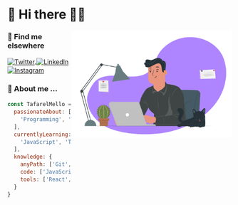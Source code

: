 # 👋 Hi there 🤜🤛

<img align="right" src="https://raw.githubusercontent.com/TafarelMello/tafarelmello/main/assets/images/tafarelmello.svg" alt="Tafarel Mello" width="360"/>

### 📢 Find me elsewhere

<p align="left">
  <a href="https://twitter.com/TafarelMello/" target="blank">
    <img align="center" src="https://cdn.jsdelivr.net/npm/simple-icons@3.0.1/icons/twitter.svg" alt="Twitter" height="30" width="40">
  </a>
  <a href="https://www.linkedin.com/in/tafarel-mello/" target="blank">
    <img align="center" src="https://cdn.jsdelivr.net/npm/simple-icons@3.0.1/icons/linkedin.svg" alt="LinkedIn" height="30" width="40">
  </a>
  <a href="https://www.instagram.com/tafarelmello/" target="blank">
    <img align="center" src="https://cdn.jsdelivr.net/npm/simple-icons@3.0.1/icons/instagram.svg" alt="Instagram" height="30" width="40">
  </a>
</p>


### 🚧 About me ...
  
```javascript
const TafarelMello = {
  passionateAbout: [
    'Programming', 'Technology', 'Movies', 'Series', 'Anime', 'Games', 'Animals'
  ],
  currentlyLearning: [
    'JavaScript', 'TypeScript', 'NodeJs', 'React', 'React Native', 'CSS', 'Java', 'Spring Framework'
  ],
  knowledge: {
    anyPath: ['Git', 'Bash', 'Regex', 'Design Patterns'],
    code: ['JavaScript', 'TypeScript', 'Java', 'C#', 'C', 'HTML', 'CSS'],
    tools: ['React', 'Angular', 'NodeJs', 'Jest', 'Docker', 'SpringFramework']
  }
}
```
